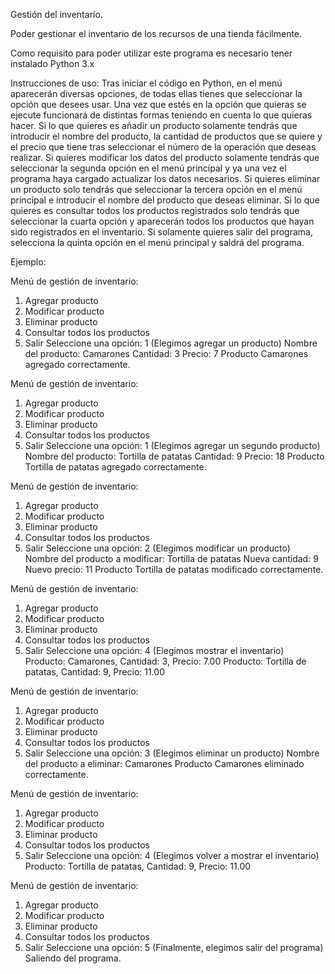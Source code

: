 Gestión del inventario.

Poder gestionar el inventario de los recursos de una tienda fácilmente.

Como requisito para poder utilizar este programa es necesario tener instalado Python 3.x

Instrucciones de uso:
Tras iniciar el código en Python, en el menú aparecerán diversas opciones, de todas ellas tienes que seleccionar la opción que desees usar. Una vez que estés en la opción que quieras se ejecute funcionará de distintas formas teniendo en cuenta lo que quieras hacer. Si lo que quieres es añadir un producto solamente tendrás que introducir el nombre del producto, la cantidad de productos que se quiere y el precio que tiene tras seleccionar el número de la operación que deseas realizar. Si quieres modificar los datos del producto solamente tendrás que seleccionar la segunda opción en el menú principal y ya una vez el programa haya cargado actualizar los datos necesarios. Si quieres eliminar un producto solo tendrás que seleccionar la tercera opción en el menú principal e introducir el nombre del producto que deseas eliminar. Si lo que quieres es consultar todos los productos registrados solo tendrás que seleccionar la cuarta opción y aparecerán todos los productos que hayan sido registrados en el inventario. Si solamente quieres salir del programa, selecciona la quinta opción en el menú principal y saldrá del programa.

Ejemplo:

Menú de gestión de inventario:
1. Agregar producto
2. Modificar producto
3. Eliminar producto
4. Consultar todos los productos
5. Salir
Seleccione una opción: 1 (Elegimos agregar un producto)
Nombre del producto: Camarones
Cantidad: 3
Precio: 7
Producto Camarones agregado correctamente.

Menú de gestión de inventario:
1. Agregar producto
2. Modificar producto
3. Eliminar producto
4. Consultar todos los productos
5. Salir
Seleccione una opción: 1 (Elegimos agregar un segundo producto)
Nombre del producto: Tortilla de patatas
Cantidad: 9
Precio: 18
Producto Tortilla de patatas agregado correctamente.

Menú de gestión de inventario:
1. Agregar producto
2. Modificar producto
3. Eliminar producto
4. Consultar todos los productos
5. Salir
Seleccione una opción: 2 (Elegimos modificar un producto)
Nombre del producto a modificar: Tortilla de patatas
Nueva cantidad: 9
Nuevo precio: 11
Producto Tortilla de patatas modificado correctamente.

Menú de gestión de inventario:
1. Agregar producto
2. Modificar producto
3. Eliminar producto
4. Consultar todos los productos
5. Salir
Seleccione una opción: 4 (Elegimos mostrar el inventario)
Producto: Camarones, Cantidad: 3, Precio: 7.00
Producto: Tortilla de patatas, Cantidad: 9, Precio: 11.00

Menú de gestión de inventario:
1. Agregar producto
2. Modificar producto
3. Eliminar producto
4. Consultar todos los productos
5. Salir
Seleccione una opción: 3 (Elegimos eliminar un producto)
Nombre del producto a eliminar: Camarones
Producto Camarones eliminado correctamente.

Menú de gestión de inventario:
1. Agregar producto
2. Modificar producto
3. Eliminar producto
4. Consultar todos los productos
5. Salir
Seleccione una opción: 4 (Elegimos volver a mostrar el inventario)
Producto: Tortilla de patatas, Cantidad: 9, Precio: 11.00

Menú de gestión de inventario:
1. Agregar producto
2. Modificar producto
3. Eliminar producto
4. Consultar todos los productos
5. Salir
Seleccione una opción: 5 (Finalmente, elegimos salir del programa)
Saliendo del programa.
